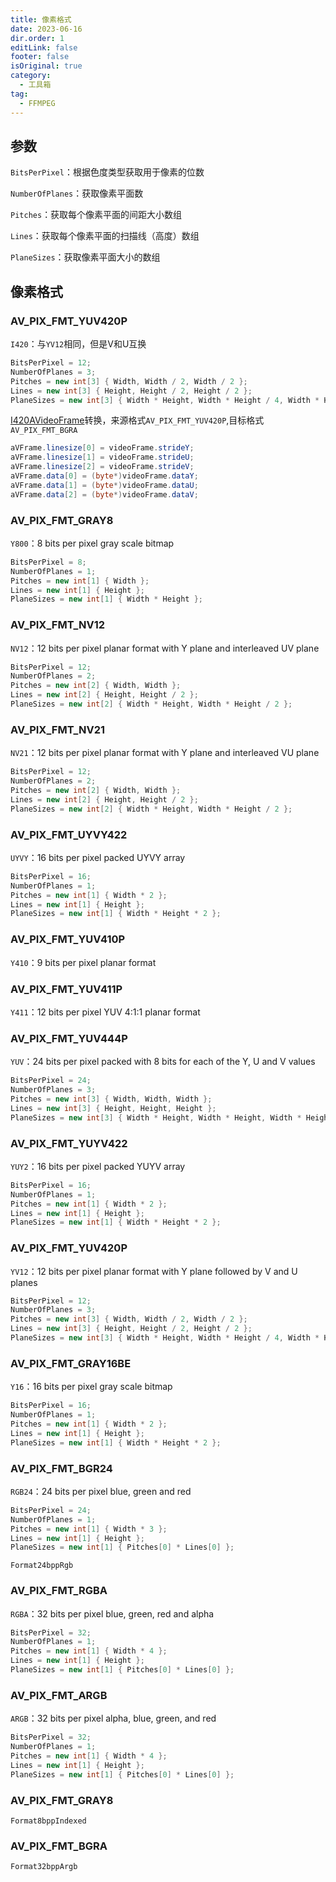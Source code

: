 ```yaml
---
title: 像素格式
date: 2023-06-16
dir.order: 1
editLink: false
footer: false
isOriginal: true
category:
  - 工具箱
tag:
  - FFMPEG
---
```


## 参数

`BitsPerPixel`：根据色度类型获取用于像素的位数

`NumberOfPlanes`：获取像素平面数

`Pitches`：获取每个像素平面的间距大小数组

`Lines`：获取每个像素平面的扫描线（高度）数组

`PlaneSizes`：获取像素平面大小的数组

## 像素格式

### AV_PIX_FMT_YUV420P

`I420`：与`YV12`相同，但是V和U互换

```cs
BitsPerPixel = 12;
NumberOfPlanes = 3;
Pitches = new int[3] { Width, Width / 2, Width / 2 };
Lines = new int[3] { Height, Height / 2, Height / 2 };
PlaneSizes = new int[3] { Width * Height, Width * Height / 4, Width * Height / 4 };
```

[I420AVideoFrame](https://wiki.videolan.org/YUV/#I420)转换，来源格式`AV_PIX_FMT_YUV420P`,目标格式`AV_PIX_FMT_BGRA`

```cs
aVFrame.linesize[0] = videoFrame.strideY;
aVFrame.linesize[1] = videoFrame.strideU;
aVFrame.linesize[2] = videoFrame.strideV;
aVFrame.data[0] = (byte*)videoFrame.dataY;
aVFrame.data[1] = (byte*)videoFrame.dataU;
aVFrame.data[2] = (byte*)videoFrame.dataV;
```

### AV_PIX_FMT_GRAY8

`Y800`：8 bits per pixel gray scale bitmap

```cs
BitsPerPixel = 8;
NumberOfPlanes = 1;
Pitches = new int[1] { Width };
Lines = new int[1] { Height };
PlaneSizes = new int[1] { Width * Height };
```

### AV_PIX_FMT_NV12

`NV12`：12 bits per pixel planar format with Y plane and interleaved UV plane

```cs
BitsPerPixel = 12;
NumberOfPlanes = 2;
Pitches = new int[2] { Width, Width };
Lines = new int[2] { Height, Height / 2 };
PlaneSizes = new int[2] { Width * Height, Width * Height / 2 };
```

### AV_PIX_FMT_NV21

`NV21`：12 bits per pixel planar format with Y plane and interleaved VU plane

```cs
BitsPerPixel = 12;
NumberOfPlanes = 2;
Pitches = new int[2] { Width, Width };
Lines = new int[2] { Height, Height / 2 };
PlaneSizes = new int[2] { Width * Height, Width * Height / 2 };
```

### AV_PIX_FMT_UYVY422

`UYVY`：16 bits per pixel packed UYVY array

```cs
BitsPerPixel = 16;
NumberOfPlanes = 1;
Pitches = new int[1] { Width * 2 };
Lines = new int[1] { Height };
PlaneSizes = new int[1] { Width * Height * 2 };
```

### AV_PIX_FMT_YUV410P

`Y410`：9 bits per pixel planar format

### AV_PIX_FMT_YUV411P

`Y411`：12 bits per pixel YUV 4:1:1 planar format

### AV_PIX_FMT_YUV444P

`YUV`：24 bits per pixel packed with 8 bits for each of the Y, U and V values

```cs
BitsPerPixel = 24;
NumberOfPlanes = 3;
Pitches = new int[3] { Width, Width, Width };
Lines = new int[3] { Height, Height, Height };
PlaneSizes = new int[3] { Width * Height, Width * Height, Width * Height };
```

### AV_PIX_FMT_YUYV422

`YUY2`：16 bits per pixel packed YUYV array

```cs
BitsPerPixel = 16;
NumberOfPlanes = 1;
Pitches = new int[1] { Width * 2 };
Lines = new int[1] { Height };
PlaneSizes = new int[1] { Width * Height * 2 };
```

### AV_PIX_FMT_YUV420P

`YV12`：12 bits per pixel planar format with Y plane followed by V and U planes

```cs
BitsPerPixel = 12;
NumberOfPlanes = 3;
Pitches = new int[3] { Width, Width / 2, Width / 2 };
Lines = new int[3] { Height, Height / 2, Height / 2 };
PlaneSizes = new int[3] { Width * Height, Width * Height / 4, Width * Height / 4 };
```

### AV_PIX_FMT_GRAY16BE

`Y16`：16 bits per pixel gray scale bitmap

```cs
BitsPerPixel = 16;
NumberOfPlanes = 1;
Pitches = new int[1] { Width * 2 };
Lines = new int[1] { Height };
PlaneSizes = new int[1] { Width * Height * 2 };
```

### AV_PIX_FMT_BGR24

`RGB24`：24 bits per pixel blue, green and red

```cs
BitsPerPixel = 24;
NumberOfPlanes = 1;
Pitches = new int[1] { Width * 3 };
Lines = new int[1] { Height };
PlaneSizes = new int[1] { Pitches[0] * Lines[0] };
```

`Format24bppRgb`

### AV_PIX_FMT_RGBA

`RGBA`：32 bits per pixel blue, green, red and alpha

```cs
BitsPerPixel = 32;
NumberOfPlanes = 1;
Pitches = new int[1] { Width * 4 };
Lines = new int[1] { Height };
PlaneSizes = new int[1] { Pitches[0] * Lines[0] };
```

### AV_PIX_FMT_ARGB

`ARGB`：32 bits per pixel alpha, blue, green, and red

```cs
BitsPerPixel = 32;
NumberOfPlanes = 1;
Pitches = new int[1] { Width * 4 };
Lines = new int[1] { Height };
PlaneSizes = new int[1] { Pitches[0] * Lines[0] };
```

### AV_PIX_FMT_GRAY8

`Format8bppIndexed`

### AV_PIX_FMT_BGRA

`Format32bppArgb`
